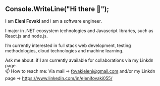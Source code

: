 ## Console.WriteLine("Hi there 👋");
I am <b>Eleni Fovaki</b> and I am a software engineer.

I major in .NET ecosystem technologies and Javascript libraries, such as React.js and node.js.

I’m currently interested in full stack web development, testing methodologies, cloud technologies and machine learning.

 Ask me about: if I am currently available for collaborations via my Linkdn page.</br>
📫 How to reach me: Via mail => fovakieleni@gmail.com and/or my Linkdn page => https://www.linkedin.com/in/elenifovaki055/</br>
<!--
**EleniFovaki/EleniFovaki** is a ✨ _special_ ✨ repository because its `README.md` (this file) appears on your GitHub profile.

Here are some ideas to get you started:

 🔭 I’m currently working on a large scale ERP/CRM system for billing the energy sector in Greece ([Protergia.gr](https://www.protergia.gr/) is using it) and experimenting with javascript libraries such as React.js and node.js. </br>
 🌱 I’m currently learning Docker and machine learning basics.</br>
 👯 I’m currently interested in full stack web development, cloud technologies and machine learning.</br>
 👯 I’m looking to collaborate on energy market projects.

💬 Ask me about: if I am currently available for collaborations via my Linkdn page.</br>
📫 How to reach me: Via mail => fovakieleni@gmail.com and/or my Linkdn page => https://www.linkedin.com/in/elenifovaki055/</br>
😄 Pronouns: she/her</br>
⚡ Fun fact: Outside of work I am interested in following the advances of science and reading novel books. I also like travelling and tennis.-->

